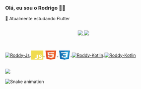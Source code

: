 ### Olá, eu sou o Rodrigo 🐱‍👤


🌱 Atualmente estudando Flutter

##

<div align="center">
  <a href="https://www.linkedin.com/in/rodrigo-da-silva-batista/">
  <img height="180em" src="https://github-readme-stats.vercel.app/api?username=RodrigoBatista27&show_icons=true&theme=dracula&include_all_commits=true&count_private=true"/>
  <img height="180em" src="https://github-readme-stats.vercel.app/api/top-langs/?username=RodrigoBatista27&layout=compact&langs_count=7&theme=dracula"/>
</div>
  
  ##
  
  <div style="display: inline_block"><br>
      <img align="center" alt="Roddy-Js" height="30" width="40" src="https://cdn.jsdelivr.net/gh/devicons/devicon/icons/php/php-plain.svg">
            
          
  <img align="center" alt="Roddy-Js" height="30" width="40" src="https://raw.githubusercontent.com/devicons/devicon/master/icons/javascript/javascript-plain.svg">
  <!-- <img align="center" alt="Roddy-React" height="30" width="40" src="https://raw.githubusercontent.com/devicons/devicon/master/icons/react/react-original.svg"> -->
  <img align="center" alt="Roddy-HTML" height="30" width="40" src="https://raw.githubusercontent.com/devicons/devicon/master/icons/html5/html5-original.svg">
  <img align="center" alt="Roddy-CSS" height="30" width="40" src="https://raw.githubusercontent.com/devicons/devicon/master/icons/css3/css3-original.svg">
  <img align="center" alt="Roddy-Kotlin" height="30" witdth="40" src="https://cdn.jsdelivr.net/gh/devicons/devicon/icons/kotlin/kotlin-original.svg">
  <img align="center" alt="Roddy-Kotlin" height="30" witdth="40" src="https://cdn.jsdelivr.net/gh/devicons/devicon/icons/flutter/flutter-original.svg">
</div>
  
  ##
  
  <div>
  <a href="https://www.linkedin.com/in/rodrigo-da-silva-batista/"><img src="https://img.shields.io/badge/LinkedIn-0077B5?style=for-the-badge&logo=linkedin&logoColor=white"></a>
  </div>
  
 ![Snake animation](https://github.com/RodrigoBatista27/RodrigoBatista27/blob/output/github-contribution-grid-snake.svg)
